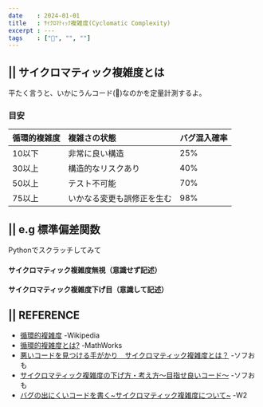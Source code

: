 ```yaml
---
date    : 2024-01-01
title   : ｻｲｸﾛﾏﾃｨｯｸ複雑度(Cyclomatic Complexity)
excerpt : ---
tags    : ["💩", "", ""]
---
```


## || サイクロマティック複雑度とは

平たく言うと、いかにうんコード(💩)なのかを定量計測するよ。


### 目安
|循環的複雑度|複雑さの状態|バグ混入確率|
|:-|:-|:-|
|10以下|非常に良い構造            |25%|
|30以上|構造的なリスクあり        |40%|
|50以上|テスト不可能              |70%|
|75以上|いかなる変更も誤修正を生む|98%|



## || e.g 標準偏差関数

Pythonでスクラッチしてみて

#### サイクロマティック複雑度無視（意識せず記述）

#### サイクロマティック複雑度下げ目（意識して記述）




## || REFERENCE
- [循環的複雑度](https://ja.wikipedia.org/wiki/%E5%BE%AA%E7%92%B0%E7%9A%84%E8%A4%87%E9%9B%91%E5%BA%A6) -Wikipedia
- [循環的複雑度とは?](https://jp.mathworks.com/discovery/cyclomatic-complexity.html) -MathWorks
- [悪いコードを見つける手がかり　サイクロマティック複雑度とは？](https://emb-sw-eng.com/cyclomatic_complexity/) -ソフおも
- [サイクロマティック複雑度の下げ方・考え方～目指せ良いコード～](https://emb-sw-eng.com/cyclomatic_complexity_2/) -ソフおも
- [バグの出にくいコードを書く~サイクロマティック複雑度について~](https://www.w2solution.co.jp/corporate/tech/eg_ns_rs_cyclomaticcomplexity/) -W2

